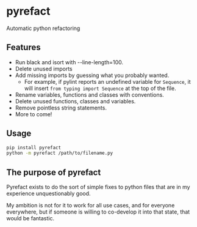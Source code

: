 # pyrefact
Automatic python refactoring

## Features

* Run black and isort with --line-length=100.
* Delete unused imports
* Add missing imports by guessing what you probably wanted.
  * For example, if pylint reports an undefined variable for `Sequence`, it will insert `from typing import Sequence` at the top of the file.
* Rename variables, functions and classes with conventions.
* Delete unused functions, classes and variables.
* Remove pointless string statements.
* More to come!

## Usage

```bash
pip install pyrefact
python -m pyrefact /path/to/filename.py
```

## The purpose of pyrefact

Pyrefact exists to do the sort of simple fixes to python files that are in my experience unquestionably good.

My ambition is not for it to work for all use cases, and for everyone everywhere, but if someone is willing to co-develop it into that state, that would be fantastic.
